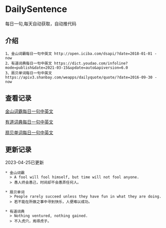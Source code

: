 # DailySentence

每日一句,每天自动获取，自动推代码

## 介绍

```
1、金山词霸每日一句中英文 http://open.iciba.com/dsapi/?date=2018-01-01 - now
2、有道词典每日一句中英文 https://dict.youdao.com/infoline?mode=publish&date=2021-03-15&update=auto&apiversion=6.0
3、扇贝单词每日一句中英文 https://apiv3.shanbay.com/weapps/dailyquote/quote/?date=2016-09-30 - now
```

## 查看记录

[金山词霸每日一句中英文](./data/iciba/)

[有道词典每日一句中英文](./data/youdao/)

[扇贝单词每日一句中英文](./data/shanbay/)

## 更新记录
2023-04-25已更新 
```
* 金山词霸
  > A fool will fool himself, but time will not fool anyone.
  > 愚人终会愚己，时间却不会愚弄任何人。

* 扇贝单词
  > People rarely succeed unless they have fun in what they are doing.
  > 若不能在所做之事中寻到快乐，人便难以成功。

* 有道词典
  > Nothing ventured, nothing gained.
  > 不入虎穴，焉得虎子。

```
